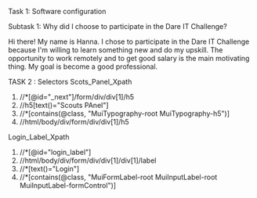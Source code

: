 Task 1: Software configuration

Subtask 1: Why did I choose to participate in the Dare IT Challenge?

Hi there! My name is Hanna. I chose to participate in the Dare IT Challenge because I'm willing to learn something new and do my upskill. 
The opportunity to work remotely and to get good salary is the main motivating thing.
My goal is become a good professional. 

TASK 2 : Selectors
Scots_Panel_Xpath
1. //*[@id="_next"]/form/div/div[1]/h5
2. //h5[text()="Scouts PAnel"]
3. //*[contains(@class, "MuiTypography-root MuiTypography-h5")]
4. //html/body/div/form/div/div[1]/h5

Login_Label_Xpath
1. //*[@id="login_label"]
2. //html/body/div/form/div/div[1]/div[1]/label
3. //*[text()="Login"]
4. //*[contains(@class, "MuiFormLabel-root MuiInputLabel-root MuiInputLabel-formControl")]